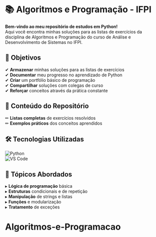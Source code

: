 # 📚 Algoritmos e Programação - IFPI 

**Bem-vindo ao meu repositório de estudos em Python!**  
Aqui você encontra minhas soluções para as listas de exercícios da disciplina de Algoritmos e Programação do curso de Análise e Desenvolvimento de Sistemas no IFPI.

## 🎯 Objetivos

✔ **Armazenar** minhas soluções para as listas de exercícios  
✔ **Documentar** meu progresso no aprendizado de Python  
✔ **Criar** um portfólio básico de programação  
✔ **Compartilhar** soluções com colegas de curso  
✔ **Reforçar** conceitos através da prática constante  

## 📂 Conteúdo do Repositório

✏ **Listas completas** de exercícios resolvidos   
✏ **Exemplos práticos** dos conceitos aprendidos  

## 🛠 Tecnologias Utilizadas

![Python](https://img.shields.io/badge/Python-3776AB?style=for-the-badge&logo=python&logoColor=white)    
![VS Code](https://img.shields.io/badge/VS_Code-007ACC?style=for-the-badge&logo=visual-studio-code&logoColor=white)  

## 📌 Tópicos Abordados

▸ **Lógica de programação** básica  
▸ **Estruturas** condicionais e de repetição  
▸ **Manipulação** de strings e listas  
▸ **Funções** e modularização  
▸ **Tratamento** de exceções  
# Algoritmos-e-Programacao

